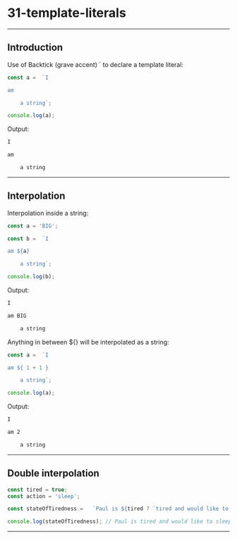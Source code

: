 # 31-template-literals

***

## Introduction

Use of Backtick (grave accent) ` to declare a template literal:

```js
const a =  `I 

am 

    a string`;

console.log(a);
```

Output:

```txt
I 

am 

    a string
```

***

## Interpolation

Interpolation inside a string:

```js
const a = 'BIG';

const b =  `I 

am ${a}

    a string`;

console.log(b);
```

Output:

```txt
I 

am BIG

    a string
```

Anything in between ${} will be interpolated as a string:

```js
const a =  `I 

am ${ 1 + 1 }

    a string`;

console.log(a);
```

Output:

```txt
I 

am 2

    a string
```

***

## Double interpolation

```js
const tired = true;
const action = 'sleep';

const stateOfTiredness =   `Paul is ${tired ? `tired and would like to ${action}!` : `in fine fettle!`}`;

console.log(stateOfTiredness); // Paul is tired and would like to sleep!
```

***
